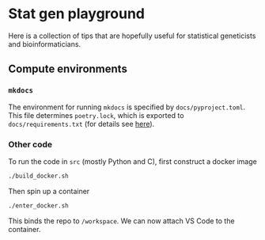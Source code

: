 # Stat gen playground
Here is a collection of tips that are hopefully useful for statistical geneticists and bioinformaticians.

## Compute environments
### `mkdocs`
The environment for running `mkdocs` is specified by `docs/pyproject.toml`. This file determines `poetry.lock`, which is exported to `docs/requirements.txt` (for details see [here](misc/setting_up_mkdocs.md#setting-up-mkdocs)). 

### Other code
To run the code in `src` (mostly Python and C), first construct a docker image
```bash
./build_docker.sh
```
Then spin up a container
```bash
./enter_docker.sh
```
This binds the repo to `/workspace`. We can now attach VS Code to the container.
